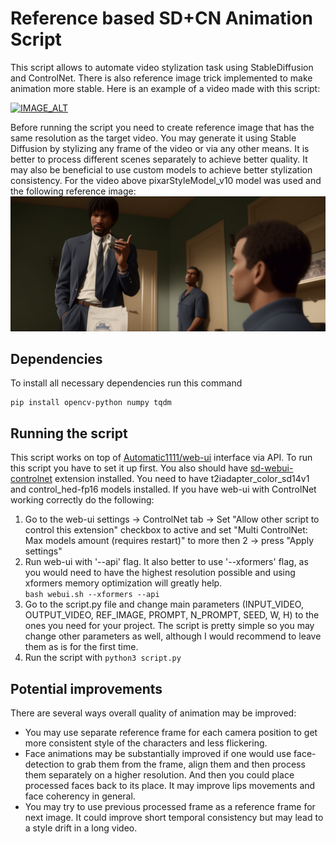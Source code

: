 # Reference based SD+CN Animation Script
This script allows to automate video stylization task using StableDiffusion and ControlNet. There is also reference image trick implemented to make animation more stable. Here is an example of a video made with this script:

[![IMAGE_ALT](https://img.youtube.com/vi/YW1JBJ57YBQ/0.jpg)](https://youtu.be/YW1JBJ57YBQ)

Before running the script you need to create reference image that has the same resolution as the target video. You may generate it using Stable Diffusion by stylizing any frame of the video or via any other means. It is better to process different scenes separately to achieve better quality. It may also be beneficial to use custom models to achieve better stylization consistency. For the video above pixarStyleModel_v10 model was used and the following reference image:
![Reference image!](/init.png "Reference image")

## Dependencies
To install all necessary dependencies run this command
```
pip install opencv-python numpy tqdm
```

## Running the script
This script works on top of [Automatic1111/web-ui](https://github.com/AUTOMATIC1111/stable-diffusion-webui) interface via API. To run this script you have to set it up first. You also should have [sd-webui-controlnet](https://github.com/Mikubill/sd-webui-controlnet) extension installed. You need to have t2iadapter_color_sd14v1 and control_hed-fp16 models installed. If you have web-ui with ControlNet working correctly do the following:
1. Go to the web-ui settings -> ControlNet tab -> Set "Allow other script to control this extension" checkbox to active and set "Multi ControlNet: Max models amount (requires restart)" to more then 2 -> press "Apply settings"
2. Run web-ui with '--api' flag. It also better to use '--xformers' flag, as you would need to have the highest resolution possible and using xformers memory optimization will greatly help.   
```bash webui.sh --xformers --api```
3. Go to the script.py file and change main parameters (INPUT_VIDEO, OUTPUT_VIDEO, REF_IMAGE, PROMPT, N_PROMPT, SEED, W, H) to the ones you need for your project. The script is pretty simple so you may change other parameters as well, although I would recommend to leave them as is for the first time.
4. Run the script with ```python3 script.py```

## Potential improvements
There are several ways overall quality of animation may be improved:
* You may use separate reference frame for each camera position to get more consistent style of the characters and less flickering.
* Face animations may be substantially improved if one would use face-detection to grab them from the frame, align them and then process them separately on a higher resolution. And then you could place processed faces back to its place. It may improve lips movements and face coherency in general.
* You may try to use previous processed frame as a reference frame for next image. It could improve short temporal consistency but may lead to a style drift in a long video.
